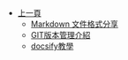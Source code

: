 * [上一頁](../README.md)
    * [Markdown 文件格式分享](MARKDOWN/README.md)
    * [GIT版本管理介紹](GIT/README.md)
    * [docsify教學](docsify/README.md)
